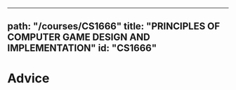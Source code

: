
---
path: "/courses/CS1666"
title: "PRINCIPLES OF COMPUTER GAME DESIGN AND IMPLEMENTATION"
id: "CS1666"
---

# Advice
